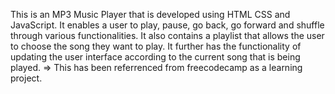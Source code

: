 This is an MP3 Music Player that is developed using HTML CSS and JavaScript. 
It enables a user to play, pause, go back, go forward and shuffle through various functionalities. 
It also contains a playlist that allows the user to choose the song they want to play. 
It further has the functionality of updating the user interface according to the current song that is being played.
=> This has been referrenced from freecodecamp as a learning project. 
